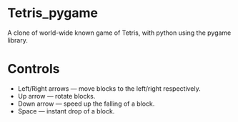 # Tetris_pygame

A clone of world-wide known game of Tetris, with python using the pygame library.

# Controls

- Left/Right arrows — move blocks to the left/right respectively. 
- Up arrow — rotate blocks. 
- Down arrow — speed up the falling of a block. 
- Space — instant drop of a block.
